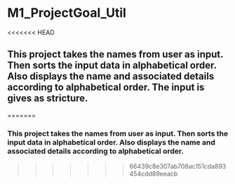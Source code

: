 # M1_ProjectGoal_Util

<<<<<<< HEAD
## This project takes the names from user as input. Then sorts the input data in alphabetical order. Also displays the name and associated details according to alphabetical order. The input is gives as stricture.
=======
### This project takes the names from user as input. Then sorts the input data in alphabetical order. Also displays the name and associated details according to alphabetical order.
>>>>>>> 66439c8e307ab708ac151cda893454cdd89eeacb
